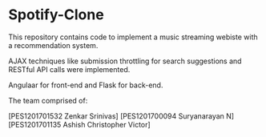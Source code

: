 # Spotify-Clone

This repository contains code to implement a music streaming webiste with a recommendation system. 

AJAX techniques like submission throttling for search suggestions and RESTful API calls were implemented.

Angulaar for front-end and Flask for back-end.

The team comprised of:

[PES1201701532 Zenkar Srinivas]
[PES1201700094 Suryanarayan N]
[PES1201701135 Ashish Christopher Victor]
